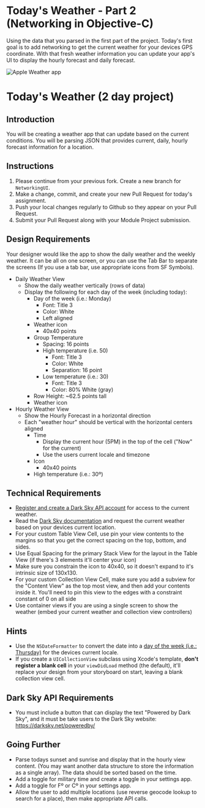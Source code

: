 # Today's Weather - Part 2 (Networking in Objective-C)

Using the data that you parsed in the first part of the project. Today's first goal is to add networking to get the current weather for your devices GPS coordinate. With that fresh weather information you can update your app's UI to display the hourly forecast and daily forecast.

![Apple Weather app](https://tk-assets.lambdaschool.com/b75cb0a8-0706-4a47-81ab-6450283fedba_Apple-Weather.jpg)

# Today's Weather (2 day project)

## Introduction

You will be creating a weather app that can update based on the current conditions. You will be parsing JSON that provides current, daily, hourly forecast information for a location.

## Instructions

1. Please continue from your previous fork. Create a new branch for `NetworkingUI`. 
2. Make a change, commit, and create your new Pull Request for today's assignment. 
3. Push your local changes regularly to Github so they appear on your Pull Request.
4. Submit your Pull Request along with your Module Project submission.

## Design Requirements

Your designer would like the app to show the daily weather and the weekly weather. It can be all on one screen, or you can use the Tab Bar to separate the screens (If you use a tab bar, use appropriate icons from SF Symbols). 

* Daily Weather View
	* Show the daily weather vertically (rows of data)
	* Display the following for each day of the week (including today):
		* Day of the week (i.e.: Monday)
			* Font: Title 3
			* Color: White
			* Left aligned
		* Weather icon
			* 40x40 points
		* Group Temperature
			* Spacing: 16 points
			* High temperature (i.e. 50)
				* Font: Title 3
				* Color: White
				* Separation: 16 point
			* Low temperature (i.e.: 30)
				* Font: Title 3
				* Color: 80% White (gray)
		* Row Height: ~62.5 points tall
		* Weather icon
* Hourly Weather View
	* Show the Hourly Forecast in a horizontal direction
	* Each "weather hour" should be vertical with the horizontal centers aligned
		* Time
			* Display the current hour (5PM) in the top of the cell ("Now" for the current)
			* Use the users current locale and timezone
		* Icon
			* 40x40 points
		* High temperature (i.e.: 30º)

## Technical Requirements 

* [Register and create a Dark Sky API account](https://darksky.net/dev) for access to the current weather.
* Read the [Dark Sky documentation](https://darksky.net/dev/docs) and request the current weather based on your devices current location.
* For your custom Table View Cell, use pin your view contents to the margins so that you get the correct spacing on the top, bottom, and sides.
* Use Equal Spacing for the primary Stack View for the layout in the Table View (if there's 3 elements it'll center your icon)
* Make sure you constrain the icon to 40x40, so it doesn't expand to it's intrinsic size of 130x130.
* For your custom Collection View Cell, make sure you add a subview for the "Content View" as the top most view, and then add your contents inside it. You'll need to pin this view to the edges with a constraint constant of 0 on all side
* Use container views if you are using a single screen to show the weather (embed your current weather and collection view controllers)

## Hints

* Use the `NSDateFormatter` to convert the date into a [day of the week (i.e.: Thursday)](https://nsdateformatter.com) for the devices current locale. 
* If you create a `UICollectionView` subclass using Xcode's template, **don't register a blank cell** in your `viewDidLoad` method (the default), it'll replace your design from your storyboard on start, leaving a blank collection view cell.


## Dark Sky API Requirements

* You must include a button that can display the text "Powered by Dark Sky", and it must be take users to the Dark Sky website: <https://darksky.net/poweredby/>


## Going Further

* Parse todays sunset and sunrise and display that in the hourly view content. (You may want another data structure to store the information as a single array). The data should be sorted based on the time.
* Add a toggle for military time and create a toggle in your settings app.
* Add a toggle for Fº or Cº in your settings app.
* Allow the user to add multiple locations (use reverse geocode lookup to search for a place), then make appropriate API calls.

